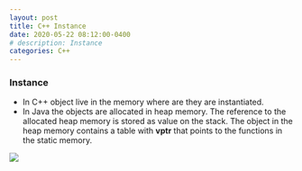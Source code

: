 ```yaml
---
layout: post
title: C++ Instance
date: 2020-05-22 08:12:00-0400
# description: Instance
categories: C++
---
```

### Instance

* In C++ object live in the memory where are they are instantiated.
* In Java the objects are allocated in heap memory. The reference to the allocated heap memory is stored as value on the stack. The object in the heap memory contains a table with **vptr** that points to the functions in the static memory.
<div>
    <img src="{{ site.baseurl }}/assets/img/Instance.png">
</div>